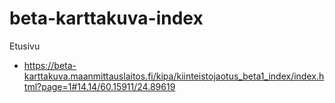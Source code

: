 # beta-karttakuva-index

Etusivu
- <https://beta-karttakuva.maanmittauslaitos.fi/kipa/kiinteistojaotus_beta1_index/index.html?page=1#14.14/60.15911/24.89619>
